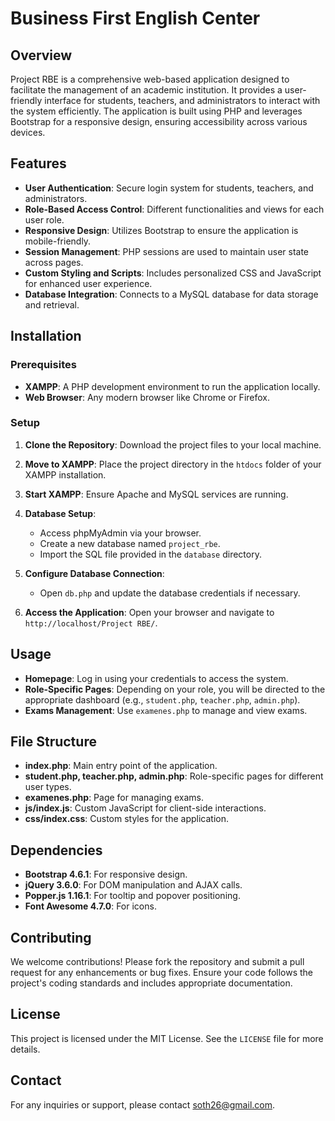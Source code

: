 # Business First English Center

## Overview
Project RBE is a comprehensive web-based application designed to facilitate the management of an academic institution. It provides a user-friendly interface for students, teachers, and administrators to interact with the system efficiently. The application is built using PHP and leverages Bootstrap for a responsive design, ensuring accessibility across various devices.

## Features
- **User Authentication**: Secure login system for students, teachers, and administrators.
- **Role-Based Access Control**: Different functionalities and views for each user role.
- **Responsive Design**: Utilizes Bootstrap to ensure the application is mobile-friendly.
- **Session Management**: PHP sessions are used to maintain user state across pages.
- **Custom Styling and Scripts**: Includes personalized CSS and JavaScript for enhanced user experience.
- **Database Integration**: Connects to a MySQL database for data storage and retrieval.

## Installation

### Prerequisites
- **XAMPP**: A PHP development environment to run the application locally.
- **Web Browser**: Any modern browser like Chrome or Firefox.

### Setup
1. **Clone the Repository**: Download the project files to your local machine.
2. **Move to XAMPP**: Place the project directory in the `htdocs` folder of your XAMPP installation.
3. **Start XAMPP**: Ensure Apache and MySQL services are running.
4. **Database Setup**:
   - Access phpMyAdmin via your browser.
   - Create a new database named `project_rbe`.
   - Import the SQL file provided in the `database` directory.
5. **Configure Database Connection**:
   - Open `db.php` and update the database credentials if necessary.

6. **Access the Application**: Open your browser and navigate to `http://localhost/Project RBE/`.

## Usage
- **Homepage**: Log in using your credentials to access the system.
- **Role-Specific Pages**: Depending on your role, you will be directed to the appropriate dashboard (e.g., `student.php`, `teacher.php`, `admin.php`).
- **Exams Management**: Use `examenes.php` to manage and view exams.

## File Structure
- **index.php**: Main entry point of the application.
- **student.php, teacher.php, admin.php**: Role-specific pages for different user types.
- **examenes.php**: Page for managing exams.
- **js/index.js**: Custom JavaScript for client-side interactions.
- **css/index.css**: Custom styles for the application.

## Dependencies
- **Bootstrap 4.6.1**: For responsive design.
- **jQuery 3.6.0**: For DOM manipulation and AJAX calls.
- **Popper.js 1.16.1**: For tooltip and popover positioning.
- **Font Awesome 4.7.0**: For icons.

## Contributing
We welcome contributions! Please fork the repository and submit a pull request for any enhancements or bug fixes. Ensure your code follows the project's coding standards and includes appropriate documentation.

## License
This project is licensed under the MIT License. See the `LICENSE` file for more details.

## Contact
For any inquiries or support, please contact [soth26@gmail.com](soth26@gmail.com).
